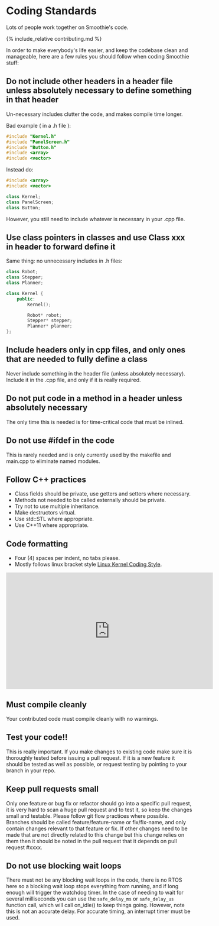 
# Coding Standards

Lots of people work together on Smoothie's code.

{% include_relative contributing.md %}

In order to make everybody's life easier, and keep the codebase clean and manageable, here are a few rules you should follow when coding Smoothie stuff:

## Do not include other headers in a header file unless absolutely necessary to define something in that header

Un-necessary includes clutter the code, and makes compile time longer.

Bad example ( in a .h file ):

```cpp
#include "Kernel.h"
#include "PanelScreen.h"
#include "Button.h"
#include <array>
#include <vector>
```

Instead do:

```cpp
#include <array>
#include <vector>

class Kernel;
class PanelScreen;
class Button;
```

However, you still need to include whatever is necessary in your .cpp file.

## Use class pointers in classes and use Class xxx in header to forward define it

Same thing: no unnecessary includes in .h files:

```cpp
class Robot;
class Stepper;
class Planner;

class Kernel {
    public:
        Kernel();

        Robot* robot;
        Stepper* stepper;
        Planner* planner;
};
```

## Include headers only in cpp files, and only ones that are needed to fully define a class

Never include something in the header file (unless absolutely necessary). Include it in the .cpp file, and only if it is really required.

## Do not put code in a method in a header unless absolutely necessary

The only time this is needed is for time-critical code that must be inlined.

## Do not use #ifdef in the code

This is rarely needed and is only currently used by the makefile and main.cpp to eliminate named modules.

## Follow C++ practices

- Class fields should be private, use getters and setters where necessary.
- Methods not needed to be called externally should be private.
- Try not to use multiple inheritance.
- Make destructors virtual.
- Use std::STL where appropriate.
- Use C++11 where appropriate.

## Code formatting

- Four (4) spaces per indent, no tabs please.
- Mostly follows linux bracket style [Linux Kernel Coding Style](http://astyle.sourceforge.net/astyle.html#_style=linux).

<iframe width="560" height="315" src="https://www.youtube.com/embed/SsoOG6ZeyUI" title="YouTube video player" frameborder="0" allow="accelerometer; autoplay; clipboard-write; encrypted-media; gyroscope; picture-in-picture" allowfullscreen></iframe>

## Must compile cleanly

Your contributed code must compile cleanly with no warnings.

## Test your code!!

This is really important. If you make changes to existing code make sure it is thoroughly tested before issuing a pull request.
If it is a new feature it should be tested as well as possible, or request testing by pointing to your branch in your repo.

## Keep pull requests small

Only one feature or bug fix or refactor should go into a specific pull request, it is very hard to scan a huge pull request and to test it, so keep the changes small and testable. Please follow git flow practices where possible.
Branches should be called feature/feature-name or fix/fix-name, and only contain changes relevant to that feature or fix.
If other changes need to be made that are not directly related to this change but this change relies on them then it should be noted in the pull request that it depends on pull request #xxxx.

## Do not use blocking wait loops

There must not be any blocking wait loops in the code, there is no RTOS here so a blocking wait loop stops everything from running, and if long enough will trigger the watchdog timer. In the case of needing to wait for several milliseconds you can use the `safe_delay_ms` or `safe_delay_us` function call, which will call on_idle() to keep things going. However, note this is not an accurate delay. For accurate timing, an interrupt timer must be used.
